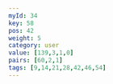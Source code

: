```yaml
---
myId: 34
key: 58
pos: 42
weight: 5
category: user
value: [139,3,1,0]
pairs: [60,2,1]
tags: [9,14,21,28,42,46,54]
---
```

